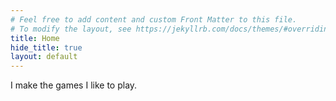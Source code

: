 ```yaml
---
# Feel free to add content and custom Front Matter to this file.
# To modify the layout, see https://jekyllrb.com/docs/themes/#overriding-theme-defaults
title: Home
hide_title: true
layout: default
---
```



I make the games I like to play.